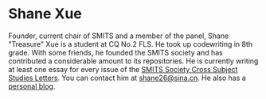 # Shane Xue

Founder, current chair of SMITS and a member of the panel, Shane "Treasure" Xue is a student at CQ No.2 FLS. He took up codewriting in 8th grade. With some friends, he founded the SMITS society and has contributed a considerable amount to its repositories.
He is currently writing at least one essay for every issue of the [SMITS Society Cross Subject Studies Letters](https://smits-society.github.io/cross-subject-letters).
You can contact him at [shane26@sina.cn](mailto:shane26@sina.cn). He also has a [personal blog](shane-xue.github.io).
